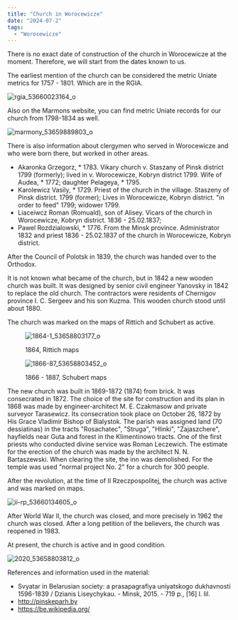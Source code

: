 ```yaml
---
title: "Church in Worocewicze"
date: "2024-07-2"
tags: 
  - "Worocewicze"
---
```


There is no exact date of construction of the church in Worocewicze at the moment. Therefore, we will start from the dates known to us.

The earliest mention of the church can be considered the metric Uniate metrics for 1757 - 1801. Which are in the RGIA.

![rgia_53660023164_o](https://github.com/escfrpls/drochiczynpoleski/assets/125834172/bfed2187-494f-4e71-b29a-14e2b96ac3e0)

Also on the Marmons website, you can find metric Uniate records for our church from 1798-1834 as well.

![marmony_53659889803_o](https://github.com/escfrpls/drochiczynpoleski/assets/125834172/2c629845-ea81-4266-b7c7-b76c9cd4f96f)

There is also information about clergymen who served in Worocewicze and who were born there, but worked in other areas.

- Akaronka Grzegorz, \* 1783. Vikary church v. Staszany of Pinsk district 1799 (formerly); lived in v. Worocewicze, Kobryn district 1799. Wife of Audea, \* 1772; daughter Pelageya, \* 1795.
- Karolewicz Vasily, \* 1729. Priest of the church in the village. Staszeny of Pinsk district. 1799 (former); Lives in Worocewicze, Kobryn district. "in order to feed" 1799; widower 1799.
- Liaceiwcz Roman (Romuald), son of Alisey. Vicars of the church in Worocewicze, Kobryn district. 1836 - 25.02.1837;
- Pawel Rozdzialowski, \* 1776. From the Minsk province. Administrator 1832 and priest 1836 - 25.02.1837 of the church in Worocewicze, Kobryn district.

After the Council of Polotsk in 1839, the church was handed over to the Orthodox.

It is not known what became of the church, but in 1842 a new wooden church was built. It was designed by senior civil engineer Yanovsky in 1842 to replace the old church. The contractors were residents of Chernigov province I. C. Sergeev and his son Kuzma. This wooden church stood until about 1880.

The church was marked on the maps of Rittich and Schubert as active.

<figure>

![1864-1_53658803177_o](https://github.com/escfrpls/drochiczynpoleski/assets/125834172/7a961c4f-622a-4a0a-8c40-5688c9a64cd9)

<figcaption>

1864, Rittich maps

</figcaption>

</figure>

<figure>

![1866-87_53658803452_o](https://github.com/escfrpls/drochiczynpoleski/assets/125834172/65dc891e-cbb6-42de-8c8d-1d848a0b2157)

<figcaption>

1866 - 1887, Schubert maps

</figcaption>

</figure>

The new church was built in 1869-1872 (1874) from brick. It was consecrated in 1872. The choice of the site for construction and its plan in 1868 was made by engineer-architect M. E. Czakmasow and private surveyor Tarasewicz.
Its consecration took place on October 26, 1872 by His Grace Vladimir Bishop of Bialystok. The parish was assigned land (70 dessiatinas) in the tracts "Rosachatec", "Struga", "Hlinki", "Zajaszchere", hayfields near Guta and forest in the Klimentinowo tracts.
One of the first priests who conducted divine service was Roman Leczewich.
The estimate for the erection of the church was made by the architect N. N. Bartaszewski.
When clearing the site, the inn was demolished. For the temple was used "normal project No. 2" for a church for 300 people.

After the revolution, at the time of II Rzeczpospolitej, the church was active and was marked on maps.

![ii-rp_53660134605_o](https://github.com/escfrpls/drochiczynpoleski/assets/125834172/dfb6f6cb-2bb8-45dd-83a3-1ee4f02b45dd)

After World War II, the church was closed, and more precisely in 1962 the church was closed. After a long petition of the believers, the church was reopened in 1983.

At present, the church is active and in good condition.

![2020_53658803812_o](https://github.com/escfrpls/drochiczynpoleski/assets/125834172/11d3639a-df8b-4c14-9438-9871fdd65562)

References and information used in the material:

- Svyatar in Belarusian society: a prasapagrafiya uniyatskogo dukhavnosti 1596-1839 / Dzianis Liseychykau. - Minsk, 2015. - 719 p., \[16\] l. lil.
- http://pinskeparh.by
- https://be.wikipedia.org/
